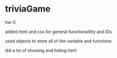 # triviaGame
hw-5


added html and css for general functionalility and IDs


used objects to store all of the variable and functions


did a lot of showing and hiding html 
